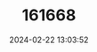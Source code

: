 ---
title: "161668"
category: "Squalus lalannei"
draft: false
date: 2024-02-22 13:03:52
languages:
  English: ["Seychelles Spurdog"]
---